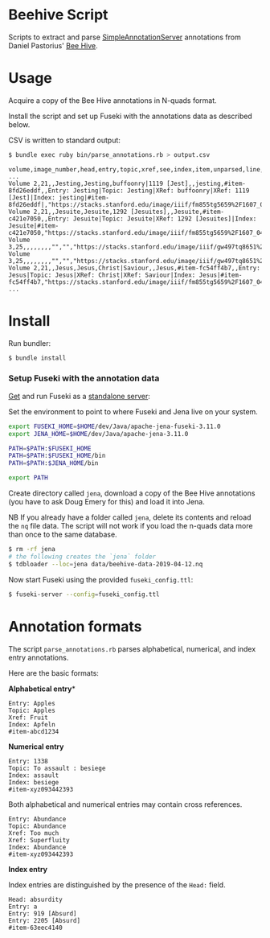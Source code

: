 # Beehive Script

Scripts to extract and parse [SimpleAnnotationServer][SAS] annotations from 
Daniel Pastorius' [Bee Hive](beehive).

[SAS]: https://github.com/glenrobson/SimpleAnnotationServer "SimpleAnnotationServer on Github"
[beehive]: http://dla.library.upenn.edu/dla/medren/pageturn.html?id=MEDREN_9924875473503681 "Bee Hive on Penn in Hand"


# Usage

Acquire a copy of the Bee Hive annotations in N-quads format.

Install the script and set up Fuseki with the annotations data as described
below. 

CSV is written to standard output:

```bash
$ bundle exec ruby bin/parse_annotations.rb > output.csv
```

```csv
volume,image_number,head,entry,topic,xref,see,index,item,unparsed,line,selection,full_image,annotation_uri
...
Volume 2,21,,Jesting,Jesting,buffoonry|1119 [Jest],,jesting,#item-8fd26eddf,,Entry: Jesting|Topic: Jesting|XRef: buffoonry|XRef: 1119 [Jest]|Index: jesting|#item-8fd26eddf|,"https://stacks.stanford.edu/image/iiif/fm855tg5659%2F1607_0488/360,256,3011,363/full/0/default.jpg",https://stacks.stanford.edu/image/iiif/fm855tg5659%2F1607_0488/full/full/0/default.jpg,http://dev.llgc.org.uk/annotation/1508858832957
Volume 2,21,,Jesuite,Jesuite,1292 [Jesuites],,Jesuite,#item-c421e7050,,Entry: Jesuite|Topic: Jesuite|XRef: 1292 [Jesuites]|Index: Jesuite|#item-c421e7050,"https://stacks.stanford.edu/image/iiif/fm855tg5659%2F1607_0488/350,619,3035,318/full/0/default.jpg",https://stacks.stanford.edu/image/iiif/fm855tg5659%2F1607_0488/full/full/0/default.jpg,http://dev.llgc.org.uk/annotation/1508859070768
Volume 3,25,,,,,,,,"","","https://stacks.stanford.edu/image/iiif/gw497tq8651%2F1607_0968/152,2097,448,148/full/0/default.jpg",https://stacks.stanford.edu/image/iiif/gw497tq8651%2F1607_0968/full/full/0/default.jpg,http://dev.llgc.org.uk/annotation/1508859115466
Volume 3,25,,,,,,,,"","","https://stacks.stanford.edu/image/iiif/gw497tq8651%2F1607_0968/149,2254,480,113/full/0/default.jpg",https://stacks.stanford.edu/image/iiif/gw497tq8651%2F1607_0968/full/full/0/default.jpg,http://dev.llgc.org.uk/annotation/1508859120407
Volume 2,21,,Jesus,Jesus,Christ|Saviour,,Jesus,#item-fc54ff4b7,,Entry: Jesus|Topic: Jesus|XRef: Christ|XRef: Saviour|Index: Jesus|#item-fc54ff4b7,"https://stacks.stanford.edu/image/iiif/fm855tg5659%2F1607_0488/359,929,2974,442/full/0/default.jpg",https://stacks.stanford.edu/image/iiif/fm855tg5659%2F1607_0488/full/full/0/default.jpg,http://dev.llgc.org.uk/annotation/1508859135558
...

```

# Install

Run bundler:

```bash
$ bundle install
```

### Setup Fuseki with the annotation data

[Get](get-fuseki) and run Fuseki as a [standalone server](fuseki-standalone):

[get-fuseki]: https://jena.apache.org/documentation/fuseki2/#download-fuseki
[fuseki-standalone]: https://jena.apache.org/documentation/fuseki2/fuseki-run.html#fuseki-standalone-server

Set the environment to point to where Fuseki and Jena live on your system.

```bash
export FUSEKI_HOME=$HOME/dev/Java/apache-jena-fuseki-3.11.0
export JENA_HOME=$HOME/dev/Java/apache-jena-3.11.0

PATH=$PATH:$FUSEKI_HOME
PATH=$PATH:$FUSEKI_HOME/bin
PATH=$PATH:$JENA_HOME/bin

export PATH
```

Create directory called `jena`, download a copy of the Bee Hive annotations (you
have to ask Doug Emery for this) and load it into Jena.

NB If you already have a folder called `jena`, delete its contents and reload
the `nq` file data. The script will not work if you load the n-quads data more
than once to the same database.

```bash
$ rm -rf jena
# the following creates the `jena` folder
$ tdbloader --loc=jena data/beehive-data-2019-04-12.nq
``` 

Now start Fuseki using the provided `fuseki_config.ttl`:

```bash
$ fuseki-server --config=fuseki_config.ttl
```

# Annotation formats

The script `parse_annotations.rb` parses alphabetical, numerical, and index
entry annotations.

Here are the basic formats:

**Alphabetical entry***

```text
Entry: Apples
Topic: Apples
Xref: Fruit
Index: Apfeln
#item-abcd1234
```

**Numerical entry**

```text
Entry: 1338
Topic: To assault : besiege
Index: assault
Index: besiege
#item-xyz093442393
```

Both alphabetical and numerical entries may contain cross references.

```text
Entry: Abundance
Topic: Abundance
Xref: Too much
Xref: Superfluity
Index: Abundance
#item-xyz093442393
```

**Index entry**

Index entries are distinguished by the presence of the `Head:` field.

```text
Head: absurdity
Entry: a
Entry: 919 [Absurd]
Entry: 2205 [Absurd]
#item-63eec4140
```
